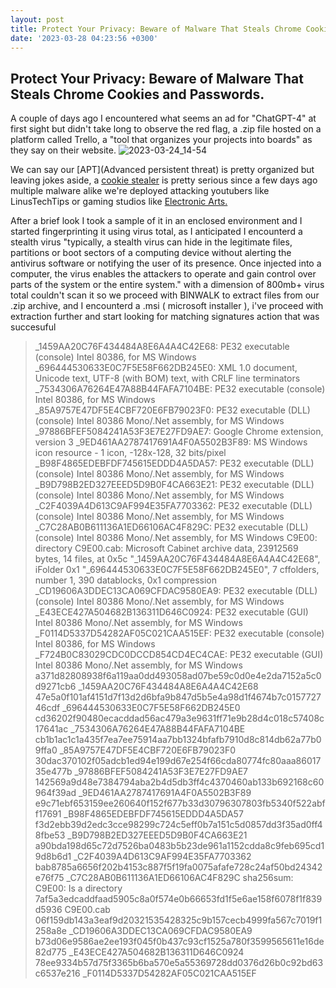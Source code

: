 ```yaml
---
layout: post
title: Protect Your Privacy: Beware of Malware That Steals Chrome Cookies and Passwords.
date: '2023-03-28 04:23:56 +0300'
---
```


Protect Your Privacy: Beware of Malware That Steals Chrome Cookies and Passwords.
----------------------------------------------------------------------------------

A couple of days ago I encountered what seems an ad for "ChatGPT-4" at first sight but didn't take long to observe the red flag,
a .zip file hosted on a platform called Trello, a "tool that organizes your projects into boards" as they say on their website.
![2023-03-24_14-54](https://user-images.githubusercontent.com/60641238/228127422-0ba55182-a513-48c4-aa34-4d00ac4d05cb.png)

We can say our [APT](Advanced persistent threat) is pretty organized but leaving jokes aside, a [cookie stealer](https://en.wikipedia.org/wiki/Session_hijacking) is pretty serious since a few days ago multiple malware alike we're deployed attacking youtubers like LinusTechTips or gaming studios like  [Electronic Arts. ](https://news.sophos.com/en-us/2022/08/18/cookie-stealing-the-new-perimeter-bypass/)

After a brief look I took a sample of it in an enclosed environment and I started fingerprinting it using virus total, as I anticipated I encounterd a stealth virus "typically, a stealth virus can hide in the legitimate files, partitions or boot sectors of a computing device without alerting the antivirus software or notifying the user of its presence. Once injected into a computer, the virus enables the attackers to operate and gain control over parts of the system or the entire system." with a dimension of 800mb+ virus total couldn't scan it so we proceed with BINWALK to extract files from our .zip archive, and I encounterd a .msi ( microsoft installer ), i've proceed with extraction further and start looking for matching signatures action that was succesuful

> _1459AA20C76F434484A8E6A4A4C42E68: PE32 executable (console) Intel 80386, for MS Windows
> _696444530633E0C7F5E58F662DB245E0: XML 1.0 document, Unicode text, UTF-8 (with BOM) text, with CRLF line terminators
> _7534306A76264E47A88B44FAFA7104BE: PE32 executable (console) Intel 80386, for MS Windows
> _85A9757E47DF5E4CBF720E6FB79023F0: PE32 executable (DLL) (console) Intel 80386 Mono/.Net assembly, for MS Windows
> _97886BFEF5084241A53F3E7E27FD9AE7: Google Chrome extension, version 3
> _9ED461AA2787417691A4F0A5502B3F89: MS Windows icon resource - 1 icon, -128x-128, 32 bits/pixel
> _B98F4865EDEBFDF745615EDDD4A5DA57: PE32 executable (DLL) (console) Intel 80386 Mono/.Net assembly, for MS Windows
> _B9D798B2ED327EEED5D9B0F4CA663E21: PE32 executable (DLL) (console) Intel 80386 Mono/.Net assembly, for MS Windows
> _C2F4039A4D613C9AF994E35FA7703362: PE32 executable (DLL) (console) Intel 80386 Mono/.Net assembly, for MS Windows
> _C7C28AB0B611136A1ED66106AC4F829C: PE32 executable (DLL) (console) Intel 80386 Mono/.Net assembly, for MS Windows
> C9E00:                             directory
> C9E00.cab:                         Microsoft Cabinet archive data, 23912569 bytes, 14 files, at 0x5c "_1459AA20C76F434484A8E6A4A4C42E68", iFolder 0x1 
> "_696444530633E0C7F5E58F662DB245E0", 7 cffolders, number 1, 390 datablocks, 0x1 compression
> _CD19606A3DDEC13CA069CFDAC9580EA9: PE32 executable (DLL) (console) Intel 80386 Mono/.Net assembly, for MS Windows
> _E43ECE427A504682B136311D646C0924: PE32 executable (GUI) Intel 80386 Mono/.Net assembly, for MS Windows
> _F0114D5337D54282AF05C021CAA515EF: PE32 executable (console) Intel 80386, for MS Windows
> _F724B0C83029CDC0DCCD854CD4EC4CAE: PE32 executable (GUI) Intel 80386 Mono/.Net assembly, for MS Windows
> a371d82808938f6a119aa0dd493058ad07be59c0d0e4e2da7152a5c0d9271cb6  _1459AA20C76F434484A8E6A4A4C42E68
> 47e5a0f101af4151d7f13d2d6bfa9b847d5b5e4a98d1f4674b7c015772746cdf  _696444530633E0C7F5E58F662DB245E0
> cd36202f90480ecacddad56ac479a3e9631ff71e9b28d4c018c57408c17641ac  _7534306A76264E47A88B44FAFA7104BE
> cb1b1ac1c1a435f7ea7ee75914aa7bb1324bfafb7910d8c814db62a77b09ffa0  _85A9757E47DF5E4CBF720E6FB79023F0
> 30dac370102f05adcb1ed94e199d67e254f66cda80774fc80aaa8601735e477b  _97886BFEF5084241A53F3E7E27FD9AE7
> 142569a9d48e7384794aba2b4d5db3ff4c4370460ab133b692168c60964f39ad  _9ED461AA2787417691A4F0A5502B3F89
> e9c71ebf653159ee260640f152f677b33d30796307803fb5340f522abff17691  _B98F4865EDEBFDF745615EDDD4A5DA57
> f3d2ebb39d2edc3cce98299c724c5eff0b7a151c5d0857dd3f35ad0ff48fbe53  _B9D798B2ED327EEED5D9B0F4CA663E21
> a90bda198d65c72d7526ba0483b5b23de961a1152cdda8c9feb695cd19d8b6d1  _C2F4039A4D613C9AF994E35FA7703362
> bab8785a6656f202b4153c887f5f19fa0075afafe728c24af50bd24342e76f75  _C7C28AB0B611136A1ED66106AC4F829C
> sha256sum: C9E00: Is a directory
> 7af5a3edcaddfaad5905c8a0f574e0b66653fd1f5e6ae158f6078f1f839d5936  C9E00.cab
> 06f159db143a3eaf9d20321535428325c9b157cecb4999fa567c7019f1258a8e  _CD19606A3DDEC13CA069CFDAC9580EA9
> b73d06e9586ae2ee193f045f0b437c93cf1525a780f3599565611e16de82d775  _E43ECE427A504682B136311D646C0924
> 78ee9334b57d75f3365b6ba570e5a55369728dd0376d26b0c92bd63c6537e216  _F0114D5337D54282AF05C021CAA515EF
